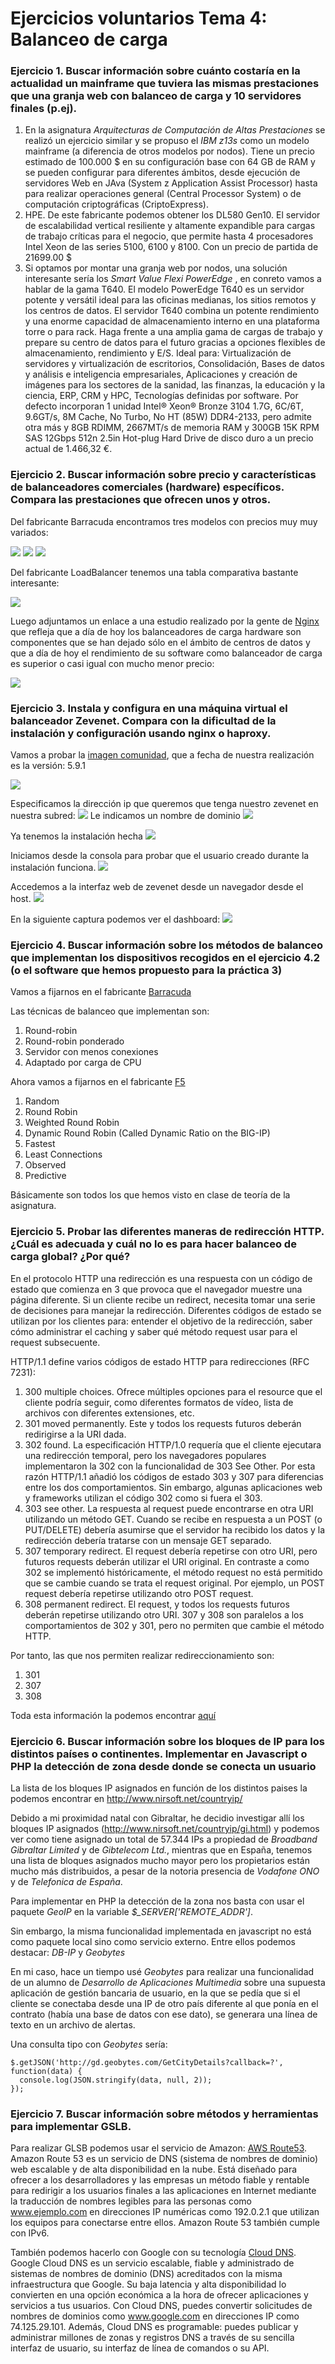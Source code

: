 # Ejercicios voluntarios Tema 4: Balanceo de carga

### Ejercicio 1. Buscar información sobre cuánto costaría en la actualidad un mainframe que tuviera las mismas prestaciones que una granja web con balanceo de carga y 10 servidores finales (p.ej).

1. En la asignatura *Arquitecturas de Computación de Altas Prestaciones* se realizó un ejercicio similar y se propuso el *IBM z13s* como un modelo mainframe (a diferencia de otros modelos por nodos). Tiene un precio estimado de 100.000 $ en su configuración base con 64 GB de RAM y se pueden configurar para diferentes ámbitos, desde ejecución de servidores Web en JAva (System z Application Assist Processor) hasta para realizar operaciones general (Central Processor System) o de computación criptográficas (CriptoExpress).
2. HPE. De este fabricante podemos obtener los DL580 Gen10. El servidor de escalabilidad vertical resiliente y altamente expandible para cargas de trabajo críticas para el negocio, que permite hasta 4 procesadores Intel Xeon de las series 5100, 6100 y 8100. Con un precio de partida de 21699.00 $
3. Si optamos por montar una granja web por nodos, una solución interesante sería los  *Smart Value Flexi  PowerEdge* , en conreto vamos a hablar de la gama T640. El modelo PowerEdge T640 es un servidor potente y versátil ideal para las oficinas medianas, los sitios remotos y los centros de datos. El servidor T640 combina un potente rendimiento y una enorme capacidad de almacenamiento interno en una plataforma torre o para rack. Haga frente a una amplia gama de cargas de trabajo y prepare su centro de datos para el futuro gracias a opciones flexibles de almacenamiento, rendimiento y E/S. Ideal para: Virtualización de servidores y virtualización de escritorios, Consolidación, Bases de datos y análisis e inteligencia empresariales, Aplicaciones y creación de imágenes para los sectores de la sanidad, las finanzas, la educación y la ciencia, ERP, CRM y HPC, Tecnologías definidas por software. Por defecto incorporan 1 unidad Intel® Xeon® Bronze 3104 1.7G, 6C/6T, 9.6GT/s, 8M Cache, No Turbo, No HT (85W) DDR4-2133, pero admite otra más y 8GB RDIMM, 2667MT/s de memoria RAM y 300GB 15K RPM SAS 12Gbps 512n 2.5in Hot-plug Hard Drive de disco duro a un precio actual de 1.466,32 €.


### Ejercicio 2. Buscar información sobre precio y características de balanceadores comerciales (hardware) específicos. Compara las prestaciones que ofrecen unos y otros.

Del fabricante Barracuda encontramos tres modelos con precios muy muy variados:

![](images/t4/BBF240A.png)
![](images/t4/BBF540A.png)
![](images/t4/BBF840A.png)

Del fabricante LoadBalancer tenemos una tabla comparativa bastante interesante:

![](images/t4/load_balancer_table.png)

Luego adjuntamos un enlace a una estudio realizado por la gente de [Nginx](https://www.nginx.com/blog/nginx-plus-vs-f5-big-ip-2018-price-performance-comparison/)
que refleja que a día de hoy los balanceadores de carga hardware son componentes que se han dejado sólo en el ámbito de centros de datos y que a día de hoy el rendimiento de su software como balanceador de carga es superior o casi igual con mucho menor precio:

![](images/t4/nginx_f5.png)


### Ejercicio 3. Instala y configura en una máquina virtual el balanceador Zevenet. Compara con la dificultad de la instalación y configuración usando nginx o haproxy.


Vamos a probar la [imagen comunidad](https://www.zevenet.com/es/productos/comunidad/), que a fecha de nuestra realización es la versión: 5.9.1

![](images/t4/installing_1)

Especificamos la dirección ip que queremos que tenga nuestro zevenet en nuestra subred:
![](images/t4/ip)
Le indicamos un nombre de dominio
![](images/t4/domain)

Ya tenemos la instalación hecha
![](images/t4/finish)

Iniciamos desde la consola para probar que el usuario creado durante la instalación funciona.
![](images/t4/init_user)

Accedemos a la interfaz web de zevenet desde un navegador desde el host.
![](images/t4/zevenet_init)

En la siguiente captura podemos ver el dashboard:
![](images/t4/dashboard)



### Ejercicio 4. Buscar información sobre los métodos de balanceo que implementan los dispositivos recogidos en el ejercicio 4.2 (o el software que hemos propuesto para la práctica 3)

Vamos a fijarnos en el fabricante [Barracuda](https://assets.barracuda.com/assets/docs/dms/Barracuda_Load_Balancer_ADC_DS_ES.pdf)

Las técnicas de balanceo que implementan son:

1. Round-robin
2. Round-robin ponderado
3. Servidor con menos conexiones
4. Adaptado por carga de CPU

Ahora vamos a fijarnos en el fabricante [F5](https://devcentral.f5.com/articles/intro-to-load-balancing-for-developers-ndash-the-algorithms)

1. Random
2. Round Robin
3. Weighted Round Robin
4. Dynamic Round Robin (Called Dynamic Ratio on the BIG-IP)
5. Fastest
6. Least Connections
7. Observed
8. Predictive


Básicamente son todos los que hemos visto en clase de teoría de la asignatura.

### Ejercicio 5. Probar las diferentes maneras de redirección HTTP. ¿Cuál es adecuada y cuál no lo es para hacer balanceo de carga global? ¿Por qué?

En el protocolo HTTP una redirección es una respuesta con un código de estado que comienza en 3 que provoca que el navegador muestre una página diferente. Si un cliente recibe un redirect, necesita tomar una serie de decisiones para manejar la redirección. Diferentes códigos de estado se utilizan por los clientes para: entender el objetivo de la redirección, saber cómo administrar el caching y saber qué método request usar para el request subsecuente.

HTTP/1.1 define varios códigos de estado HTTP para redirecciones (RFC 7231):

1. 300 multiple choices. Ofrece múltiples opciones para el resource que el cliente podría seguir, como diferentes formatos de vídeo, lista de archivos con diferentes extensiones, etc.
2. 301 moved permanently. Este y todos los requests futuros deberán redirigirse a la URI dada.
3. 302 found. La especificación HTTP/1.0 requería que el cliente ejecutara una redirección temporal, pero los navegadores populares implementaron la 302 con la funcionalidad de 303 See Other. Por esta razón HTTP/1.1 añadió los códigos de estado 303 y 307 para diferencias entre los dos comportamientos. Sin embargo, algunas aplicaciones web y frameworks utilizan el código 302 como si fuera el 303.
4. 303 see other. La respuesta al request puede encontrarse en otra URI utilizando un método GET. Cuando se recibe en respuesta a un POST (o PUT/DELETE) debería asumirse que el servidor ha recibido los datos y la redirección debería tratarse con un mensaje GET separado.
5. 307 temporary redirect. El request debería repetirse con otro URI, pero futuros requests deberán utilizar el URI original. En contraste a como 302 se implementó históricamente, el método request no está permitido que se cambie cuando se trata el request original. Por ejemplo, un POST request debería repetirse utilizando otro POST request.
6. 308 permanent redirect. El request, y todos los requests futuros deberán repetirse utilizando otro URI. 307 y 308 son paralelos a los comportamientos de 302 y 301, pero no permiten que cambie el método HTTP. 


Por tanto, las que nos permiten realizar redireccionamiento son:
1. 301
2. 307
3. 308

Toda esta información la podemos encontrar [aquí](https://diego.com.es/redirecciones-http)


### Ejercicio 6. Buscar información sobre los bloques de IP para los distintos países o continentes. Implementar en Javascript o PHP la detección de zona desde donde se conecta un usuario

La lista de los bloques IP asignados en función de los distintos paises la podemos encontrar en http://www.nirsoft.net/countryip/

Debido a mi proximidad natal con Gibraltar, he decidio investigar allí los bloques IP asignados (http://www.nirsoft.net/countryip/gi.html) y podemos ver como tiene asignado un total de 57.344 IPs a propiedad de *Broadband Gibraltar Limited* y de *Gibtelecom Ltd.*, mientras que en España, tenemos una lista de bloques asignados mucho mayor pero los propietarios están mucho más distribuidos, a pesar de la notoria presencia de *Vodafone ONO* y de *Telefonica de España*.

Para implementar en PHP la detección de la zona nos basta con usar el paquete *GeoIP* en la variable *$_SERVER['REMOTE_ADDR']*.

Sin embargo, la misma funcionalidad implementada en javascript no está como paquete local sino como servicio externo. Entre ellos podemos destacar: *DB-IP* y *Geobytes*

En mi caso, hace un tiempo usé *Geobytes* para realizar una funcionalidad de un alumno de *Desarrollo de Aplicaciones Multimedia* sobre una supuesta aplicación de gestión bancaria de usuario, en la que se pedía que si el cliente se conectaba desde una IP de otro país diferente al que ponía en el contrato (había una base de datos con ese dato), se generara una línea de texto en un archivo de alertas.

Una consulta tipo con *Geobytes* sería:

```
$.getJSON('http://gd.geobytes.com/GetCityDetails?callback=?', function(data) {
  console.log(JSON.stringify(data, null, 2));
});
```


### Ejercicio 7. Buscar información sobre métodos y herramientas para implementar GSLB.

Para realizar GLSB podemos usar el servicio de Amazon: [AWS Route53](https://aws.amazon.com/es/route53/). Amazon Route 53 es un servicio de DNS (sistema de nombres de dominio) web escalable y de alta disponibilidad en la nube. Está diseñado para ofrecer a los desarrolladores y las empresas un método fiable y rentable para redirigir a los usuarios finales a las aplicaciones en Internet mediante la traducción de nombres legibles para las personas como www.ejemplo.com en direcciones IP numéricas como 192.0.2.1 que utilizan los equipos para conectarse entre ellos. Amazon Route 53 también cumple con IPv6.

También podemos hacerlo con Google con su tecnología [Cloud DNS](https://cloud.google.com/dns/). Google Cloud DNS es un servicio escalable, fiable y administrado de sistemas de nombres de dominio (DNS) acreditados con la misma infraestructura que Google. Su baja latencia y alta disponibilidad lo convierten en una opción económica a la hora de ofrecer aplicaciones y servicios a tus usuarios. Con Cloud DNS, puedes convertir solicitudes de nombres de dominios como www.google.com en direcciones IP como 74.125.29.101. Además, Cloud DNS es programable: puedes publicar y administrar millones de zonas y registros DNS a través de su sencilla interfaz de usuario, su interfaz de línea de comandos o su API. 

